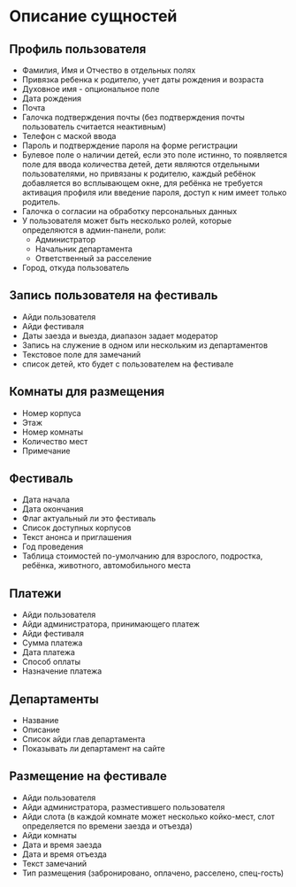 # Описание сущностей

## Профиль пользователя
- Фамилия, Имя и Отчество в отдельных полях
- Привязка ребенка к родителю, учет даты рождения и возраста
- Духовное имя - опциональное поле
- Дата рождения
- Почта
- Галочка подтверждения почты (без подтверждения почты пользователь считается неактивным)
- Телефон с маской ввода
- Пароль и подтверждение пароля на форме регистрации
- Булевое поле о наличии детей, если это поле истинно, то появляется поле для ввода количества детей, дети являются отдельными пользователями, но привязаны к родителю, каждый ребёнок добавляется во всплывающем окне, для ребёнка не требуется активация профиля или введение пароля, доступ к ним имеет только родитель.
- Галочка о согласии на обработку персональных данных
- У пользователя может быть несколько ролей, которые определяются в админ-панели, роли:
  - Администратор
  - Начальник департамента
  - Ответственный за расселение
- Город, откуда пользователь

## Запись пользователя на фестиваль
- Айди пользователя
- Айди фестиваля
- Даты заезда и выезда, диапазон задает модератор
- Запись на служение в одном или нескольким из департаментов
- Текстовое поле для замечаний
- список детей, кто будет с пользователем на фестивале

## Комнаты для размещения
- Номер корпуса
- Этаж
- Номер комнаты
- Количество мест
- Примечание

## Фестиваль
- Дата начала
- Дата окончания
- Флаг актуальный ли это фестиваль
- Список доступных корпусов
- Текст анонса и приглашения
- Год проведения
- Таблица стоимостей по-умолчанию для взрослого, подростка, ребёнка, животного, автомобильного места

## Платежи
- Айди пользователя
- Айди администратора, принимающего платеж
- Айди фестиваля
- Сумма платежа
- Дата платежа
- Способ оплаты
- Назначение платежа

## Департаменты
- Название
- Описание
- Список айди глав департамента
- Показывать ли департамент на сайте

## Размещение на фестивале
- Айди пользователя
- Айди администратора, разместившего пользователя
- Айди слота (в каждой комнате может несколько койко-мест, слот определяется по времени заезда и отъезда)
- Айди комнаты
- Дата и время заезда
- Дата и время отъезда
- Текст замечаний
- Тип размещения (забронировано, оплачено, расселено, спец-гость)